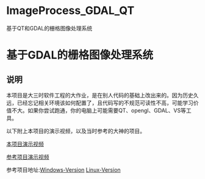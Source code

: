 # ImageProcess_GDAL_QT
基于QT和GDAL的栅格图像处理系统
# 基于GDAL的栅格图像处理系统

## 说明

本项目是大三时软件工程的大作业，是在别人代码的基础上改出来的。因为历史久远，已经忘记相关环境该如何配置了，且代码写的不规范可读性不高，可能学习价值不大。如果你尝试跑通，你的电脑上可能需要QT、opengl、GDAL、VS等工具。

以下附上本项目的演示视频，以及当时参考的大神的项目。

[本项目演示视频](https://www.bilibili.com/video/BV1U54y1B7Y8/?vd_source=92e86f756f95627216f05dadd6f53a71)

[参考项目演示视频](https://www.bilibili.com/video/BV1d7411b7ma/?spm_id_from=333.1007.top_right_bar_window_history.content.click&vd_source=92e86f756f95627216f05dadd6f53a71)

参考项目地址:[Windows-Version]( https://github.com/Leopard-C/iCGIS) [Linux-Version](https://github.com/Leopard-C/iCGIS-Linux)

